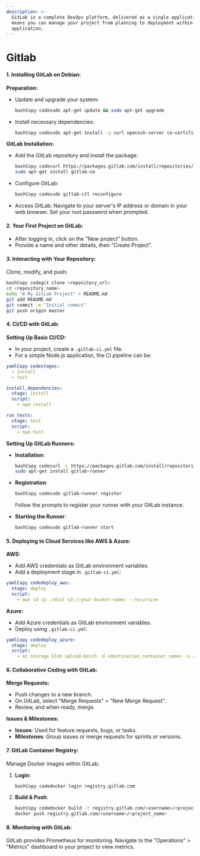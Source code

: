```yaml
---
description: >-
  GitLab is a complete DevOps platform, delivered as a single application. This
  means you can manage your project from planning to deployment within one
  application.
---
```


# Gitlab

#### **1. Installing GitLab on Debian:**

**Preparation:**

*   Update and upgrade your system:

    ```bash
    bashCopy codesudo apt-get update && sudo apt-get upgrade
    ```
*   Install necessary dependencies:

    ```bash
    bashCopy codesudo apt-get install -y curl openssh-server ca-certificates
    ```

**GitLab Installation:**

*   Add the GitLab repository and install the package:

    ```bash
    bashCopy codecurl https://packages.gitlab.com/install/repositories/gitlab/gitlab-ce/script.deb.sh | sudo bash
    sudo apt-get install gitlab-ce
    ```
*   Configure GitLab:

    ```bash
    bashCopy codesudo gitlab-ctl reconfigure
    ```
* Access GitLab: Navigate to your server's IP address or domain in your web browser. Set your root password when prompted.

#### **2. Your First Project on GitLab:**

* After logging in, click on the "New project" button.
* Provide a name and other details, then "Create Project".

#### **3. Interacting with Your Repository:**

Clone, modify, and push:

```bash
bashCopy codegit clone <repository_url>
cd <repository_name>
echo "# My GitLab Project" > README.md
git add README.md
git commit -m "Initial commit"
git push origin master
```

#### **4. CI/CD with GitLab:**

**Setting Up Basic CI/CD:**

* In your project, create a `.gitlab-ci.yml` file.
* For a simple Node.js application, the CI pipeline can be:

```yaml
yamlCopy codestages:
  - install
  - test

install_dependencies:
  stage: install
  script:
    - npm install

run_tests:
  stage: test
  script:
    - npm test
```

**Setting Up GitLab Runners:**

*   **Installation**:

    ```bash
    bashCopy codecurl -L https://packages.gitlab.com/install/repositories/runner/gitlab-runner/script.deb.sh | sudo bash
    sudo apt-get install gitlab-runner
    ```
*   **Registration**:

    ```bash
    bashCopy codesudo gitlab-runner register
    ```

    Follow the prompts to register your runner with your GitLab instance.
*   **Starting the Runner**:

    ```bash
    bashCopy codesudo gitlab-runner start
    ```

#### **5. Deploying to Cloud Services like AWS & Azure:**

**AWS:**

* Add AWS credentials as GitLab environment variables.
* Add a deployment stage in `.gitlab-ci.yml`:

```yaml
yamlCopy codedeploy_aws:
  stage: deploy
  script:
    - aws s3 cp ./dist s3://your-bucket-name/ --recursive
```

**Azure:**

* Add Azure credentials as GitLab environment variables.
* Deploy using `.gitlab-ci.yml`:

```yaml
yamlCopy codedeploy_azure:
  stage: deploy
  script:
    - az storage blob upload-batch -d <destination_container_name> -s <source_directory>
```

#### **6. Collaborative Coding with GitLab:**

**Merge Requests:**

* Push changes to a new branch.
* On GitLab, select "Merge Requests" > "New Merge Request".
* Review, and when ready, merge.

**Issues & Milestones:**

* **Issues**: Used for feature requests, bugs, or tasks.
* **Milestones**: Group issues or merge requests for sprints or versions.

#### **7. GitLab Container Registry:**

Manage Docker images within GitLab:

1.  **Login**:

    ```bash
    bashCopy codedocker login registry.gitlab.com
    ```
2.  **Build & Push**:

    ```bash
    bashCopy codedocker build -t registry.gitlab.com/<username>/<project_name> .
    docker push registry.gitlab.com/<username>/<project_name>
    ```

#### **8. Monitoring with GitLab:**

GitLab provides Prometheus for monitoring. Navigate to the "Operations" > "Metrics" dashboard in your project to view metrics.
